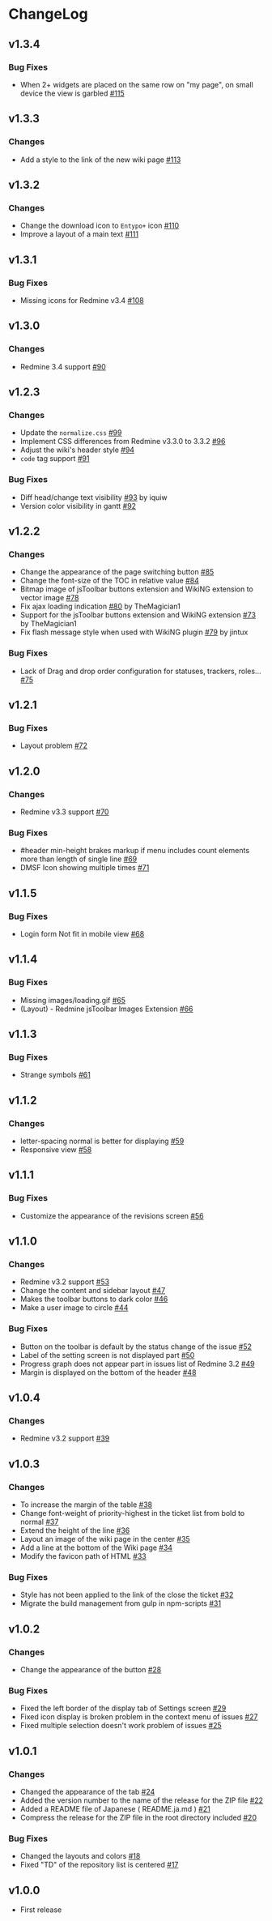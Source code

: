 # ChangeLog

## v1.3.4

### Bug Fixes

* When 2+ widgets are placed on the same row on "my page", on small device the view is garbled [#115](https://github.com/akabekobeko/redmine-theme-minimalflat2/issues/115)

## v1.3.3

### Changes

* Add a style to the link of the new wiki page [#113](https://github.com/akabekobeko/redmine-theme-minimalflat2/issues/113)

## v1.3.2

### Changes

* Change the download icon to `Entypo+` icon [#110](https://github.com/akabekobeko/redmine-theme-minimalflat2/issues/110)
* Improve a layout of a main text [#111](https://github.com/akabekobeko/redmine-theme-minimalflat2/issues/111)

## v1.3.1

### Bug Fixes

* Missing icons for Redmine v3.4 [#108](https://github.com/akabekobeko/redmine-theme-minimalflat2/issues/108)

## v1.3.0

### Changes

* Redmine 3.4 support [#90](https://github.com/akabekobeko/redmine-theme-minimalflat2/issues/90)

## v1.2.3

### Changes

* Update the `normalize.css` [#99](https://github.com/akabekobeko/redmine-theme-minimalflat2/issues/99)
* Implement CSS differences from Redmine v3.3.0 to 3.3.2 [#96](https://github.com/akabekobeko/redmine-theme-minimalflat2/issues/96)
* Adjust the wiki's header style [#94](https://github.com/akabekobeko/redmine-theme-minimalflat2/issues/94)
* `code` tag support [#91](https://github.com/akabekobeko/redmine-theme-minimalflat2/issues/91)

### Bug Fixes

* Diff head/change text visibility [#93](https://github.com/akabekobeko/redmine-theme-minimalflat2/issues/93) by iquiw
* Version color visibility in gantt [#92](https://github.com/akabekobeko/redmine-theme-minimalflat2/issues/92)

## v1.2.2

### Changes

* Change the appearance of the page switching button [#85](https://github.com/akabekobeko/redmine-theme-minimalflat2/issues/85)
* Change the font-size of the TOC in relative value [#84](https://github.com/akabekobeko/redmine-theme-minimalflat2/issues/84)
* Bitmap image of jsToolbar buttons extension and WikiNG extension to vector image [#78](https://github.com/akabekobeko/redmine-theme-minimalflat2/issues/78)
* Fix ajax loading indication [#80](https://github.com/akabekobeko/redmine-theme-minimalflat2/pull/80) by TheMagician1
* Support for the jsToolbar buttons extension and WikiNG extension [#73](https://github.com/akabekobeko/redmine-theme-minimalflat2/pull/73) by TheMagician1
* Fix flash message style when used with WikiNG plugin [#79](https://github.com/akabekobeko/redmine-theme-minimalflat2/pull/79) by jintux

### Bug Fixes

* Lack of Drag and drop order configuration for statuses, trackers, roles... [#75](https://github.com/akabekobeko/redmine-theme-minimalflat2/issues/75)

## v1.2.1

### Bug Fixes

* Layout problem [#72](https://github.com/akabekobeko/redmine-theme-minimalflat2/issues/72)

## v1.2.0

### Changes

* Redmine v3.3 support [#70](https://github.com/akabekobeko/redmine-theme-minimalflat2/issues/70)

### Bug Fixes

* #header min-height brakes markup if menu includes count elements more than length of single line [#69](https://github.com/akabekobeko/redmine-theme-minimalflat2/issues/69)
* DMSF Icon showing multiple times [#71](https://github.com/akabekobeko/redmine-theme-minimalflat2/issues/71)

## v1.1.5

### Bug Fixes

* Login form Not fit in mobile view [#68](https://github.com/akabekobeko/redmine-theme-minimalflat2/issues/68)

## v1.1.4

### Bug Fixes

* Missing images/loading.gif [#65](https://github.com/akabekobeko/redmine-theme-minimalflat2/issues/65)
* (Layout) - Redmine jsToolbar Images Extension [#66](https://github.com/akabekobeko/redmine-theme-minimalflat2/issues/66)

## v1.1.3

### Bug Fixes

* Strange symbols [#61](https://github.com/akabekobeko/redmine-theme-minimalflat2/issues/61)

## v1.1.2

### Changes

* letter-spacing normal is better for displaying [#59](https://github.com/akabekobeko/redmine-theme-minimalflat2/issues/59)
* Responsive view [#58](https://github.com/akabekobeko/redmine-theme-minimalflat2/issues/58)

## v1.1.1

### Bug Fixes

* Customize the appearance of the revisions screen [#56](https://github.com/akabekobeko/redmine-theme-minimalflat2/issues/56)

## v1.1.0

### Changes

* Redmine v3.2 support [#53](https://github.com/akabekobeko/redmine-theme-minimalflat2/issues/53)
* Change the content and sidebar layout [#47](https://github.com/akabekobeko/redmine-theme-minimalflat2/issues/47)
* Makes the toolbar buttons to dark color [#46](https://github.com/akabekobeko/redmine-theme-minimalflat2/issues/46)
* Make a user image to circle [#44](https://github.com/akabekobeko/redmine-theme-minimalflat2/issues/44)

### Bug Fixes

* Button on the toolbar is default by the status change of the issue [#52](https://github.com/akabekobeko/redmine-theme-minimalflat2/issues/52)
* Label of the setting screen is not displayed part [#50](https://github.com/akabekobeko/redmine-theme-minimalflat2/issues/50)
* Progress graph does not appear part in issues list of Redmine 3.2 [#49](https://github.com/akabekobeko/redmine-theme-minimalflat2/issues/49)
* Margin is displayed on the bottom of the header [#48](https://github.com/akabekobeko/redmine-theme-minimalflat2/issues/48)

## v1.0.4

### Changes

* Redmine v3.2 support [#39](https://github.com/akabekobeko/redmine-theme-minimalflat2/issues/39)

## v1.0.3

### Changes

* To increase the margin of the table [#38](https://github.com/akabekobeko/redmine-theme-minimalflat2/issues/38)
* Change font-weight of priority-highest in the ticket list from bold to normal [#37](https://github.com/akabekobeko/redmine-theme-minimalflat2/issues/37)
* Extend the height of the line [#36](https://github.com/akabekobeko/redmine-theme-minimalflat2/issues/36)
* Layout an image of the wiki page in the center [#35](https://github.com/akabekobeko/redmine-theme-minimalflat2/issues/35)
* Add a line at the bottom of the Wiki page [#34](https://github.com/akabekobeko/redmine-theme-minimalflat2/issues/34)
* Modify the favicon path of HTML [#33](https://github.com/akabekobeko/redmine-theme-minimalflat2/issues/33)

### Bug Fixes

* Style has not been applied to the link of the close the ticket [#32](https://github.com/akabekobeko/redmine-theme-minimalflat2/issues/32)
* Migrate the build management from gulp in npm-scripts [#31](https://github.com/akabekobeko/redmine-theme-minimalflat2/issues/31)

## v1.0.2

### Changes

* Change the appearance of the button [#28](https://github.com/akabekobeko/redmine-theme-minimalflat2/issues/28)

### Bug Fixes

* Fixed the left border of the display tab of Settings screen [#29](https://github.com/akabekobeko/redmine-theme-minimalflat2/issues/29)
* Fixed icon display is broken problem in the context menu of issues [#27](https://github.com/akabekobeko/redmine-theme-minimalflat2/issues/27)
* Fixed multiple selection doesn't work problem of issues [#25](https://github.com/akabekobeko/redmine-theme-minimalflat2/issues/25)

## v1.0.1

### Changes

* Changed the appearance of the tab [#24](https://github.com/akabekobeko/redmine-theme-minimalflat2/issues/24)
* Added the version number to the name of the release for the ZIP file [#22](https://github.com/akabekobeko/redmine-theme-minimalflat2/issues/22)
* Added a README file of Japanese ( README.ja.md ) [#21](https://github.com/akabekobeko/redmine-theme-minimalflat2/issues/21)
* Compress the release for the ZIP file in the root directory included [#20](https://github.com/akabekobeko/redmine-theme-minimalflat2/issues/20)

### Bug Fixes

* Changed the layouts and colors [#18](https://github.com/akabekobeko/redmine-theme-minimalflat2/issues/18)
* Fixed "TD" of the repository list is centered [#17](https://github.com/akabekobeko/redmine-theme-minimalflat2/issues/17)

## v1.0.0

* First release
